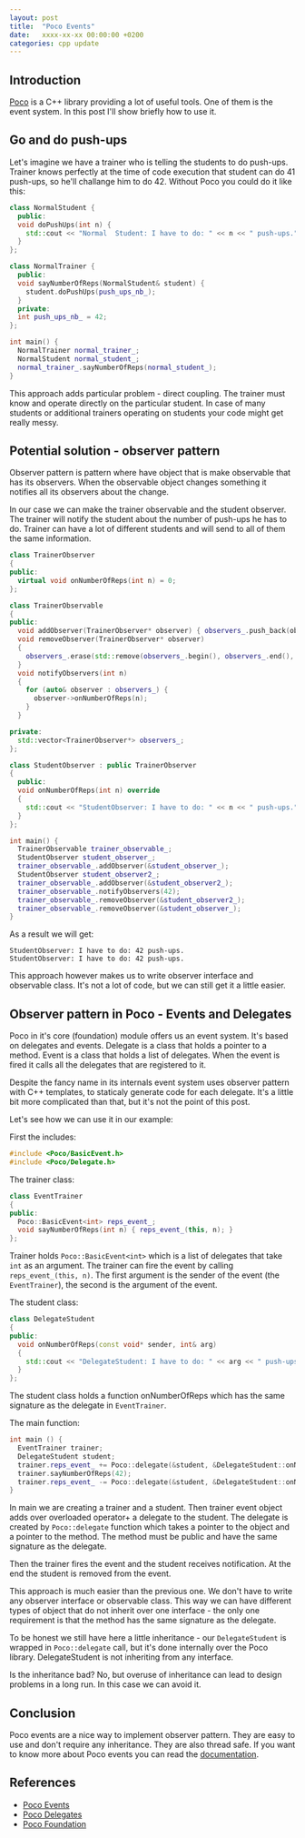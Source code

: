 ```yaml
---
layout: post
title:  "Poco Events"
date:   xxxx-xx-xx 00:00:00 +0200
categories: cpp update
---
```


## Introduction

[Poco](https://pocoproject.org/) is a C++ library providing a lot of useful tools. One of them is the event system. In this post I'll show briefly how to use it.

## Go and do push-ups

Let's imagine we have a trainer who is telling the students to do push-ups. Trainer knows perfectly at the time of code execution that student can do 41 push-ups, so he'll challange him to do 42. Without Poco you could do it like this:

```cpp
class NormalStudent {
  public:
  void doPushUps(int n) {
    std::cout << "Normal  Student: I have to do: " << n << " push-ups." << std::endl;
  }
};

class NormalTrainer {
  public:
  void sayNumberOfReps(NormalStudent& student) {
    student.doPushUps(push_ups_nb_);
  }
  private:
  int push_ups_nb_ = 42;
};

int main() {
  NormalTrainer normal_trainer_;
  NormalStudent normal_student_;
  normal_trainer_.sayNumberOfReps(normal_student_);
}
```

This approach adds particular problem - direct coupling. The trainer must know and operate directly on the particular student. In case of many students or additional trainers operating on students your code might get really messy.

## Potential solution - observer pattern

Observer pattern is pattern where have object that is make observable that has its observers.
When the observable object changes something it notifies all its observers about the change.

In our case we can make the trainer observable and the student observer. The trainer will notify the student about the number of push-ups he has to do. Trainer can have a lot of different students and will send to all of them the same information.

```cpp
class TrainerObserver
{
public:
  virtual void onNumberOfReps(int n) = 0;
};

class TrainerObservable
{
public:
  void addObserver(TrainerObserver* observer) { observers_.push_back(observer); }
  void removeObserver(TrainerObserver* observer)
  {
    observers_.erase(std::remove(observers_.begin(), observers_.end(), observer), observers_.end());
  }
  void notifyObservers(int n)
  {
    for (auto& observer : observers_) {
      observer->onNumberOfReps(n);
    }
  }

private:
  std::vector<TrainerObserver*> observers_;
};

class StudentObserver : public TrainerObserver
{
  public:
  void onNumberOfReps(int n) override
  {
    std::cout << "StudentObserver: I have to do: " << n << " push-ups." << std::endl;
  } 
};

int main() {
  TrainerObservable trainer_observable_;
  StudentObserver student_observer_;
  trainer_observable_.addObserver(&student_observer_);
  StudentObserver student_observer2_;
  trainer_observable_.addObserver(&student_observer2_);
  trainer_observable_.notifyObservers(42);
  trainer_observable_.removeObserver(&student_observer2_);
  trainer_observable_.removeObserver(&student_observer_);
}

```

As a result we will get:
```
StudentObserver: I have to do: 42 push-ups.
StudentObserver: I have to do: 42 push-ups.
```

This approach however makes us to write observer interface and observable class. It's not a lot of code, but we can still get it a little easier.

## Observer pattern in Poco - Events and Delegates

Poco in it's core (foundation) module offers us an event system. It's based on delegates and events. Delegate is a class that holds a pointer to a method. Event is a class that holds a list of delegates. When the event is fired it calls all the delegates that are registered to it.

Despite the fancy name in its internals event system uses observer pattern with C++ templates, to staticaly generate code for each delegate. It's a little bit more complicated than that, but it's not the point of this post.

Let's see how we can use it in our example:

First the includes:

```cpp
#include <Poco/BasicEvent.h>
#include <Poco/Delegate.h>
```

The trainer class:

```cpp
class EventTrainer
{
public:
  Poco::BasicEvent<int> reps_event_;
  void sayNumberOfReps(int n) { reps_event_(this, n); }
};
```

Trainer holds `Poco::BasicEvent<int>` which is a list of delegates that take `int` as an argument. The trainer can fire the event by calling `reps_event_(this, n)`. The first argument is the sender of the event (the `EventTrainer`), the second is the argument of the event.

The student class:

```cpp
class DelegateStudent
{
public:
  void onNumberOfReps(const void* sender, int& arg)
  {
    std::cout << "DelegateStudent: I have to do: " << arg << " push-ups." << std::endl;
  }
};
```

The student class holds a function onNumberOfReps which has the same signature as the delegate in `EventTrainer`.

The main function:

```cpp
int main () {
  EventTrainer trainer;
  DelegateStudent student;
  trainer.reps_event_ += Poco::delegate(&student, &DelegateStudent::onNumberOfReps);
  trainer.sayNumberOfReps(42);
  trainer.reps_event_ -= Poco::delegate(&student, &DelegateStudent::onNumberOfReps);
}
```
In main we are creating a trainer and a student. Then trainer event object adds over overloaded operator+ a delegate to the student. The delegate is created by `Poco::delegate` function which takes a pointer to the object and a pointer to the method. The method must be public and have the same signature as the delegate.

Then the trainer fires the event and the student receives notification. At the end the student is removed from the event.

This approach is much easier than the previous one. We don't have to write any observer interface or observable class. This way we can have different types of object that do not inherit over one interface - the only one requirement is that the method has the same signature as the delegate. 

To be honest we still have here a little inheritance - our `DelegateStudent` is wrapped in `Poco::delegate` call, but it's done internally over the Poco library. DelegateStudent is not inheriting from any interface.

Is the inheritance bad? No, but overuse of inheritance can lead to design problems in a long run. In this case we can avoid it.

## Conclusion

Poco events are a nice way to implement observer pattern. They are easy to use and don't require any inheritance. They are also thread safe. If you want to know more about Poco events you can read the [documentation](https://docs.pocoproject.org/current/Poco.AbstractEvent.html).

## References

* [Poco Events](https://docs.pocoproject.org/current/Poco.AbstractEvent.html)
* [Poco Delegates](https://docs.pocoproject.org/current/Poco.AbstractDelegate.html)
* [Poco Foundation](https://docs.pocoproject.org/current/00100-GuidedTour.html)